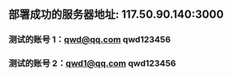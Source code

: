 ## 部署成功的服务器地址: 117.50.90.140:3000

### 测试的账号 1：qwd@qq.com qwd123456

### 测试的账号 2：qwd1@qq.com qwd123456
